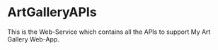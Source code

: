 # ArtGalleryAPIs
This is the Web-Service which contains all the APIs to support My Art Gallery Web-App.
